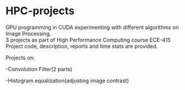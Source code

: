 # HPC-projects

GPU programming in CUDA experimenting with different algorithms on Image Processing.  
3 projects as part of High Performance Computing course ECE-415  
Project code, description, reports and time stats are provided.   

Projects on:

  -Convolution Filter(2 parts)
  
  -Histogram equalization(adjusting image contrast)
